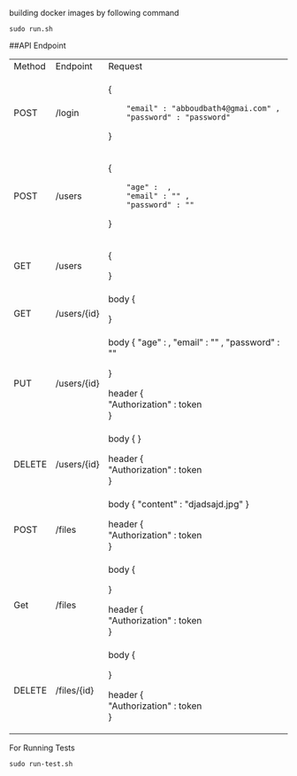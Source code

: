 building docker images by following command

```
sudo run.sh
```

##API Endpoint 
<table>
<tr>
<td> Method </td> <td> Endpoint </td><td> Request </td>
</tr>
<tr>
<td> POST </td>
<td> /login </td>
<td>

  
{
  
        "email" : "abboudbath4@gmai.com" ,
        "password" : "password" 
 
}
 

</td> 
</tr>

<tr>
<td> POST </td>
<td> /users </td>
<td>

  
{
 
        "age" :  ,
        "email" : "" ,
        "password" : "" 
 
}
 

</td> 
</tr>
<tr>
<td> GET </td>
<td> /users </td>
<td>
 
{
 
         
}
  
</td>
    
</tr>
    
<tr>
<td> GET </td>
<td> /users/{id} </td>
<td>
 body
 {   

}
      
</td>
    
</tr>
    
<tr>
<td> PUT </td>
<td> /users/{id} </td>
<td>
 body
 {  
        "age" :  , 
        "email" : "" ,
        "password" : "" 

}

header 
{  
      "Authorization" : token   
}

</td>
    
</tr>

<tr>
<td> DELETE </td>
<td> /users/{id} </td>
<td>
 body
 {   
}

header 
{  
      "Authorization" : token   
}

</td>
    
</tr>

<tr>
<td> POST</td>
<td> /files </td>
<td>
 body
 {   
    "content" : "djadsajd.jpg"
}

header 
{  
      "Authorization" : token   
}

</td>
    
</tr>

<tr>
<td> Get</td>
<td> /files </td>
<td>
 body
 {   
    
}

header 
{  
      "Authorization" : token   
}

</td>
    
</tr>

<tr>
<td> DELETE</td>
<td> /files/{id} </td>
<td>
 body
 {   
    
}

header 
{  
      "Authorization" : token   
}

</td>
    
</tr>
 
</table>






For Running Tests

```
sudo run-test.sh
```
